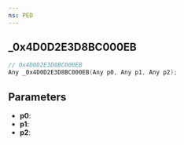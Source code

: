```yaml
---
ns: PED
---
```

## _0x4D0D2E3D8BC000EB

```c
// 0x4D0D2E3D8BC000EB
Any _0x4D0D2E3D8BC000EB(Any p0, Any p1, Any p2);
```

## Parameters
* **p0**:
* **p1**:
* **p2**:
